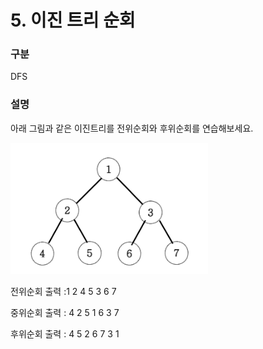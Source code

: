 # 5. 이진 트리 순회

### 구분

<p>DFS</p>

### 설명

<p>아래 그림과 같은 이진트리를 전위순회와 후위순회를 연습해보세요.</p>

<img src="./img.png" alt="img.jpg" width="316" height="210">

<p>전위순회 출력 :1 2 4 5 3 6 7</p>

<p>중위순회 출력 : 4 2 5 1 6 3 7</p>

<p>후위순회 출력 : 4 5 2 6 7 3 1</p>